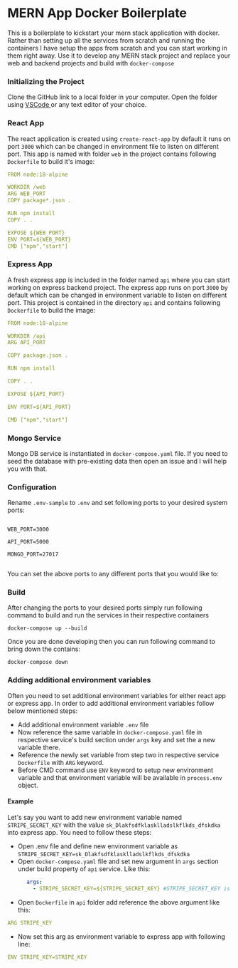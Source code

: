 # MERN App Docker Boilerplate

This is a boilerplate to kickstart your mern stack application with docker. Rather than setting up all the services from scratch and running the containers I have setup the apps from scratch and you can start working in them right away. Use it to develop any MERN stack project and replace
your web and backend projects and build with `docker-compose`

### Initializing the Project

Clone the GitHub link to a local folder in your computer. Open the folder using [VSCode ](https://code.visualstudio.com/download)or any text editor of your choice.


### React App

The react application is created using `create-react-app` by default it runs on port `3000` which can be changed in environment file to listen on different port. This app is named with folder `web` in the project contains following `Dockerfile` to build it's image: 

```yml
FROM node:18-alpine

WORKDIR /web
ARG WEB_PORT
COPY package*.json .

RUN npm install
COPY . .

EXPOSE ${WEB_PORT}
ENV PORT=${WEB_PORT}
CMD ["npm","start"]

```

### Express App

A fresh express app is included in the folder named `api` where you can start working on express backend project. The express app runs on port `3000` by default which can be changed in environment variable to listen on different port. This project is contained in the directory `api` and contains following `Dockerfile` to build the image:

```yml
FROM node:18-alpine

WORKDIR /api
ARG API_PORT

COPY package.json .

RUN npm install

COPY . .

EXPOSE ${API_PORT}

ENV PORT=${API_PORT}

CMD ["npm","start"]
```

### Mongo Service

Mongo DB service is instantiated in `docker-compose.yaml` file. If you need to seed the database with pre-existing data then open an issue and I will help you with that.

### Configuration

Rename `.env-sample` to `.env` and set following ports to your desired system ports: 

<code>
WEB_PORT=3000 <br/>
API_PORT=5000 <br/>
MONGO_PORT=27017 <br/>
</code>

You can set the above ports to any different ports that you would like to:

### Build

After changing the ports to your desired ports simply run following command to build and run the services in their respective containers

`docker-compose up --build`

Once you are done developing then you can run following command to bring down the contains: 

`docker-compose down`

### Adding additional environment variables

Often you need to set additional environment variables for either react app or express app. In order to add additional environment variables follow below mentioned steps: 

- Add additional environment variable `.env` file
- Now reference the same variable in `docker-compose.yaml` file in respective service's build section under `args` key and set the a new variable there. 
- Reference the newly set variable from step two in respective service `Dockerfile` with `ARG` keyword. 
- Before CMD command use `ENV` keyword to setup new environment variable and that environment variable will be available in `process.env` object. 

#### Example

Let's say you want to add new environment variable named `STRIPE_SECRET_KEY` with the value `sk_Dlakfsdfklasklladslkflkds_dfskdka` into express app. You need to follow these steps: 

- Open .env file and define new environment variable as `STRIPE_SECRET_KEY=sk_Dlakfsdfklasklladslkflkds_dfskdka`
- Open `docker-compose.yaml` file and set new argument in `args` section under build property of `api` service. Like this:

```yaml
      args:
        - STRIPE_SECRET_KEY=${STRIPE_SECRET_KEY} #STRIPE_SECRET_KEY is automatically loaded from .env file
```

- Open `Dockerfile` in `api` folder add reference the above argument like this: 

```yaml
ARG STRIPE_KEY
```

- Now set this arg as environment variable to express app with following line: 

```yaml
ENV STRIPE_KEY=STRIPE_KEY
```